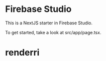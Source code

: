 # Firebase Studio

This is a NextJS starter in Firebase Studio.

To get started, take a look at src/app/page.tsx.
# renderri
